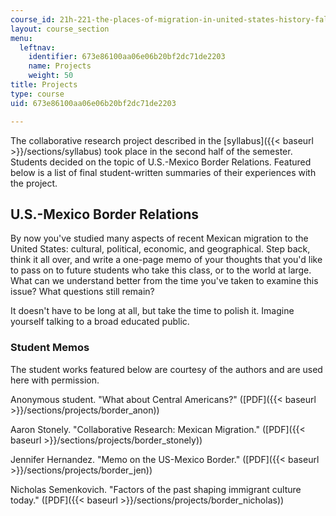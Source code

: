 ```yaml
---
course_id: 21h-221-the-places-of-migration-in-united-states-history-fall-2006
layout: course_section
menu:
  leftnav:
    identifier: 673e86100aa06e06b20bf2dc71de2203
    name: Projects
    weight: 50
title: Projects
type: course
uid: 673e86100aa06e06b20bf2dc71de2203

---
```


The collaborative research project described in the [syllabus]({{< baseurl >}}/sections/syllabus) took place in the second half of the semester. Students decided on the topic of U.S.-Mexico Border Relations. Featured below is a list of final student-written summaries of their experiences with the project.

U.S.-Mexico Border Relations
----------------------------

By now you've studied many aspects of recent Mexican migration to the United States: cultural, political, economic, and geographical. Step back, think it all over, and write a one-page memo of your thoughts that you'd like to pass on to future students who take this class, or to the world at large. What can we understand better from the time you've taken to examine this issue? What questions still remain?

It doesn't have to be long at all, but take the time to polish it. Imagine yourself talking to a broad educated public.

### Student Memos

The student works featured below are courtesy of the authors and are used here with permission.

Anonymous student. "What about Central Americans?" ([PDF]({{< baseurl >}}/sections/projects/border_anon))

Aaron Stonely. "Collaborative Research: Mexican Migration." ([PDF]({{< baseurl >}}/sections/projects/border_stonely))

Jennifer Hernandez. "Memo on the US-Mexico Border." ([PDF]({{< baseurl >}}/sections/projects/border_jen))

Nicholas Semenkovich. "Factors of the past shaping immigrant culture today." ([PDF]({{< baseurl >}}/sections/projects/border_nicholas))